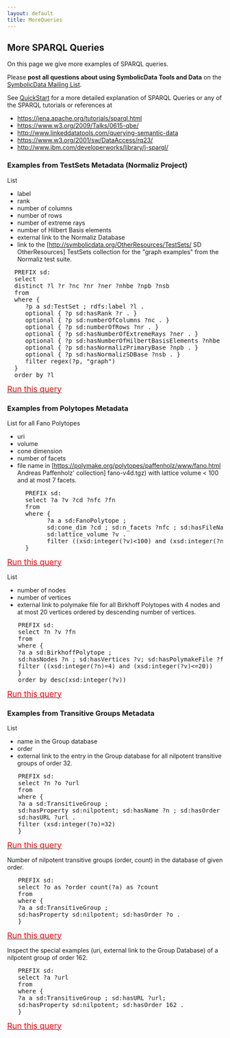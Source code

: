 ```yaml
---
layout: default
title: MoreQueries
---
```


## More SPARQL Queries ##

On this page we give more examples of SPARQL queries. 

Please **post all questions about using SymbolicData Tools and Data** on the [SymbolicData Mailing List](https://groups.google.com/forum/#!forum/symbolicdata).

See [QuickStart](QuickStart "wikilink") for a more detailed explanation of SPARQL Queries or any of the SPARQL tutorials or references at
* <https://jena.apache.org/tutorials/sparql.html>
* <https://www.w3.org/2009/Talks/0615-qbe/>
* <http://www.linkeddatatools.com/querying-semantic-data>
* <https://www.w3.org/2001/sw/DataAccess/rq23/>
* <http://www.ibm.com/developerworks/library/j-sparql/>

### Examples from TestSets Metadata (Normaliz Project) ###

List 
* label
* rank
* number of columns 
* number of rows
* number of extreme rays
* number of Hilbert Basis elements
* external link to the Normaliz Database
* link to the [http://symbolicdata.org/OtherResources/TestSets/ SD OtherResources] TestSets collection
for the "graph examples" from the Normaliz test suite.
<pre>
  PREFIX sd: <http://symbolicdata.org/Data/Model#>
  select 
  distinct ?l ?r ?nc ?nr ?ner ?nhbe ?npb ?nsb
  from <http://symbolicdata.org/Data/TestSets/>
  where {
     ?p a sd:TestSet ; rdfs:label ?l . 
     optional { ?p sd:hasRank ?r . }	
     optional { ?p sd:numberOfColumns ?nc . }		
     optional { ?p sd:numberOfRows ?nr . }	
     optional { ?p sd:hasNumberOfExtremeRays ?ner . }		
     optional { ?p sd:hasNumberOfHilbertBasisElements ?nhbe . }		
     optional { ?p sd:hasNormalizPrimaryBase ?npb . }
     optional { ?p sd:hasNormalizSDBase ?nsb . }
     filter regex(?p, "graph")
  }
  order by ?l
</pre>  
 <a href="http://symbolicdata.org:8890/sparql?format=text%2Fhtml&query=PREFIX+sd%3A+%3Chttp%3A%2F%2Fsymbolicdata.org%2FData%2FModel%23%3E%0Aselect+%0Adistinct+%3Fl+%3Fr+%3Fnc+%3Fnr+%3Fner+%3Fnhbe+%3Fnpb+%3Fnsb%0Afrom+%3Chttp%3A%2F%2Fsymbolicdata.org%2FData%2FTestSets%2F%3E%0Awhere+%7B%0A%3Fp+a+sd%3ATestSet+%3B+rdfs%3Alabel+%3Fl+.+%0Aoptional+%7B+%3Fp+sd%3AhasRank+%3Fr+.+%7D%09%0Aoptional+%7B+%3Fp+sd%3AnumberOfColumns+%3Fnc+.+%7D%09%09%0Aoptional+%7B+%3Fp+sd%3AnumberOfRows+%3Fnr+.+%7D%09%0Aoptional+%7B+%3Fp+sd%3AhasNumberOfExtremeRays+%3Fner+.+%7D%09%09%0Aoptional+%7B+%3Fp+sd%3AhasNumberOfHilbertBasisElements+%3Fnhbe+.+%7D%09%09%0Aoptional+%7B+%3Fp+sd%3AhasNormalizPrimaryBase+%3Fnpb+.+%7D%0Aoptional+%7B+%3Fp+sd%3AhasNormalizSDBase+%3Fnsb+.+%7D%0Afilter+regex%28%3Fp%2C+%22graph%22%29%0A%7D%0Aorder+by+%3Fl"> <span style="color:red; font-size:14pt"> Run this query</span></a>

### Examples from Polytopes Metadata ###

List for all Fano Polytopes 
* uri
* volume
* cone dimension
* number of facets
* file name in [https://polymake.org/polytopes/paffenholz/www/fano.html Andreas Paffenholz' collection] fano-v4d.tgz) 
with lattice volume < 100 and at most 7 facets. 

<pre>
     PREFIX sd: <http://symbolicdata.org/Data/Model#> 
     select ?a ?v ?cd ?nfc ?fn
     from <http://symbolicdata.org/Data/FanoPolytopes/>
     where {
       	   ?a a sd:FanoPolytope ;
       	   sd:cone_dim ?cd ; sd:n_facets ?nfc ; sd:hasFileName ?fn ; 
       	   sd:lattice_volume ?v . 
       	   filter ((xsd:integer(?v)<100) and (xsd:integer(?nfc)<7))
     }
</pre>

 <a href="http://symbolicdata.org:8890/sparql?format=text%2Fhtml&query=PREFIX+sd%3A+%3Chttp%3A%2F%2Fsymbolicdata.org%2FData%2FModel%23%3E+%0A+++select+%3Fa+%3Fv+%3Fcd+%3Fnfc+%3Ffn%0A+++from+%3Chttp%3A%2F%2Fsymbolicdata.org%2FData%2FFanoPolytopes%2F%3E%0A+++where+%7B%0A+++%3Fa+a+sd%3AFanoPolytope+%3B%0A+++sd%3Acone_dim+%3Fcd+%3B+sd%3An_facets+%3Fnfc+%3B+sd%3AhasFileName+%3Ffn+%3B+%0A+++sd%3Alattice_volume+%3Fv+.+%0A+++filter+%28%28xsd%3Ainteger%28%3Fv%29%3C100%29+and+%28xsd%3Ainteger%28%3Fnfc%29%3C7%29%29%0A+++%7D"> <span style="color:red; font-size:14pt"> Run this query</span></a>

List 
* number of nodes
* number of vertices
* external link to polymake file
for all Birkhoff Polytopes with 4 nodes and at most 20 vertices ordered by descending number of vertices.

<pre>
   PREFIX sd: <http://symbolicdata.org/Data/Model#> 
   select ?n ?v ?fn
   from <http://symbolicdata.org/Data/BirkhoffPolytopes/>
   where {
   ?a a sd:BirkhoffPolytope ;
   sd:hasNodes ?n ; sd:hasVertices ?v; sd:hasPolymakeFile ?fn . 
   filter ((xsd:integer(?n)=4) and (xsd:integer(?v)<=20))
   }
   order by desc(xsd:integer(?v))
</pre>
   
 <a href="http://symbolicdata.org:8890/sparql?format=text%2Fhtml&query=PREFIX+sd%3A+%3Chttp%3A%2F%2Fsymbolicdata.org%2FData%2FModel%23%3E+%0A+++select+%3Fn+%3Fv+%3Ffn%0A+++from+%3Chttp%3A%2F%2Fsymbolicdata.org%2FData%2FBirkhoffPolytopes%2F%3E%0A+++where+%7B%0A+++%3Fa+a+sd%3ABirkhoffPolytope+%3B%0A+++sd%3AhasNodes+%3Fn+%3B+sd%3AhasVertices+%3Fv%3B+sd%3AhasPolymakeFile+%3Ffn+.+%0A+++filter+%28%28xsd%3Ainteger%28%3Fn%29%3D4%29+and+%28xsd%3Ainteger%28%3Fv%29%3C%3D20%29%29%0A+++%7D%0A+++order+by+desc%28xsd%3Ainteger%28%3Fv%29%29"> <span style="color:red; font-size:14pt"> Run this query</span></a>

### Examples from Transitive Groups Metadata ###

List 
* name in the Group database
* order
* external link to the entry in the Group database
for all nilpotent transitive groups of order 32.

<pre>
   PREFIX sd: <http://symbolicdata.org/Data/Model#> 
   select ?n ?o ?url
   from <http://symbolicdata.org/Data/TransitiveGroups/>
   where {
   ?a a sd:TransitiveGroup ; 
   sd:hasProperty sd:nilpotent; sd:hasName ?n ; sd:hasOrder ?o ;
   sd:hasURL ?url .  
   filter (xsd:integer(?o)=32)
   }
</pre>
 
 <a href="http://symbolicdata.org:8890/sparql?format=text%2Fhtml&query=PREFIX+sd%3A+%3Chttp%3A%2F%2Fsymbolicdata.org%2FData%2FModel%23%3E+%0A+++select+%3Fn+%3Fo+%3Furl%0A+++from+%3Chttp%3A%2F%2Fsymbolicdata.org%2FData%2FTransitiveGroups%2F%3E%0A+++where+%7B%0A+++%3Fa+a+sd%3ATransitiveGroup+%3B+%0A+++sd%3AhasProperty+sd%3Anilpotent%3B+sd%3AhasName+%3Fn+%3B+sd%3AhasOrder+%3Fo+%3B%0A+++sd%3AhasURL+%3Furl+.++%0A+++filter+%28xsd%3Ainteger%28%3Fo%29%3D32%29%0A+++%7D"> <span style="color:red; font-size:14pt"> Run this query</span></a>

Number of nilpotent transitive groups (order, count) in the database of given order.

<pre>
   PREFIX sd: <http://symbolicdata.org/Data/Model#> 
   select ?o as ?order count(?a) as ?count
   from <http://symbolicdata.org/Data/TransitiveGroups/>
   where {
   ?a a sd:TransitiveGroup ; 
   sd:hasProperty sd:nilpotent; sd:hasOrder ?o .  
   }
</pre>
 
 <a href="http://symbolicdata.org:8890/sparql?format=text%2Fhtml&query=PREFIX+sd%3A+%3Chttp%3A%2F%2Fsymbolicdata.org%2FData%2FModel%23%3E+%0A+++select+%3Fo+as+%3Forder+count%28%3Fa%29+as+%3Fcount%0A+++from+%3Chttp%3A%2F%2Fsymbolicdata.org%2FData%2FTransitiveGroups%2F%3E%0A+++where+%7B%0A+++%3Fa+a+sd%3ATransitiveGroup+%3B+%0A+++sd%3AhasProperty+sd%3Anilpotent%3B+sd%3AhasOrder+%3Fo+.++%0A+++%7D%0A"> <span style="color:red; font-size:14pt"> Run this query</span></a>

Inspect the special examples (uri, external link to the Group Database) of a nilpotent group of order 162.

<pre>
   PREFIX sd: <http://symbolicdata.org/Data/Model#> 
   select ?a ?url
   from <http://symbolicdata.org/Data/TransitiveGroups/>
   where {
   ?a a sd:TransitiveGroup ; sd:hasURL ?url; 
   sd:hasProperty sd:nilpotent; sd:hasOrder 162 .  
   }
</pre>
 
 <a href="http://symbolicdata.org:8890/sparql?format=text%2Fhtml&query=PREFIX+sd%3A+%3Chttp%3A%2F%2Fsymbolicdata.org%2FData%2FModel%23%3E+%0A+++select+%3Fa+%3Furl%0A+++from+%3Chttp%3A%2F%2Fsymbolicdata.org%2FData%2FTransitiveGroups%2F%3E%0A+++where+%7B%0A+++%3Fa+a+sd%3ATransitiveGroup+%3B+sd%3AhasURL+%3Furl%3B+%0A+++sd%3AhasProperty+sd%3Anilpotent%3B+sd%3AhasOrder+162+.++%0A+++%7D"> <span style="color:red; font-size:14pt"> Run this query</span></a>
